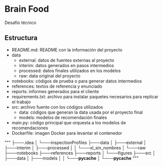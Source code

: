 # Brain Food
Desafío técnico

## Estructura

* README.md: README con la información del proyecto
* data
  * external: datos de fuentes externas al proyecto
  * interim: datos generados en pasos intermedios
  * processed: datos finales utilizados en los modelos
  * raw: data original del proyecto
* notebooks: códigos de prueba o para generar datos intermedios
* references: textos de referencia y enunciado
* reports: informes generados para el cliente
* requirements.txt: archivo para instalar paquetes necesarios para replicar el trabajo
* src: archivo fuente con los códigos utilizados
  * data: códigos que generan la data usada por el proyecto final
  * models: modelos de recomendación finales
* main.py: código principal que orquesta a los modelos de recomendaciones
* Dockerfile: imagen Docker para levantar el contenedor

"""
├───.idea
│   └───inspectionProfiles
├───data
│   ├───external
│   ├───interim
│   ├───processed
│   │   └───xl_sin_nombres
│   └───raw
├───notebooks
├───references
├───reports
│   └───figures
├───src
│   ├───data
│   ├───models
│   │   └───__pycache__
│   └───__pycache__
"""

